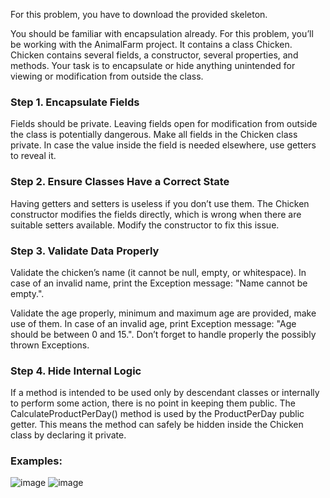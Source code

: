 For this problem, you have to download the provided skeleton.

You should be familiar with encapsulation already. For this problem, you’ll be working with the AnimalFarm project. It contains a class Chicken. Chicken contains several fields, a constructor, several properties, and methods. Your task is to encapsulate or hide anything unintended for viewing or modification from outside the class.

### Step 1. Encapsulate Fields

Fields should be private. Leaving fields open for modification from outside the class is potentially dangerous. Make all fields in the Chicken class private. In case the value inside the field is needed elsewhere, use getters to reveal it.

### Step 2. Ensure Classes Have a Correct State

Having getters and setters is useless if you don’t use them. The Chicken constructor modifies the fields directly, which is wrong when there are suitable setters available. Modify the constructor to fix this issue.

### Step 3. Validate Data Properly

Validate the chicken’s name (it cannot be null, empty, or whitespace). In case of an invalid name, print the Exception message: "Name cannot be empty.".

Validate the age properly, minimum and maximum age are provided, make use of them. In case of an invalid age, print Exception message: "Age should be between 0 and 15.". Don’t forget to handle properly the possibly thrown Exceptions.

### Step 4. Hide Internal Logic

If a method is intended to be used only by descendant classes or internally to perform some action, there is no point in keeping them public. The CalculateProductPerDay() method is used by the ProductPerDay public getter. This means the method can safely be hidden inside the Chicken class by declaring it private.

### Examples:

![image](https://user-images.githubusercontent.com/45227327/222400911-afdd9be4-d6d6-456b-9e17-f0c7f32806f6.png)
![image](https://user-images.githubusercontent.com/45227327/222400982-317aa5c0-9f0c-42d6-846d-6049ba21d849.png)
